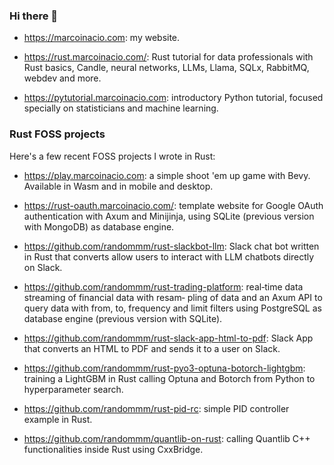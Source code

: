 ### Hi there 👋

* https://marcoinacio.com: my website.

* https://rust.marcoinacio.com/: Rust tutorial for data professionals with Rust basics, Candle, neural networks, LLMs,
Llama, SQLx, RabbitMQ, webdev and more.

* https://pytutorial.marcoinacio.com: introductory Python tutorial, focused specially on statisticians and machine learning.

### Rust FOSS projects

Here's a few recent FOSS projects I wrote in Rust:

* https://play.marcoinacio.com: a simple shoot 'em up game with Bevy. Available in Wasm and in mobile and desktop.

* https://rust-oauth.marcoinacio.com/: template website for Google OAuth authentication with Axum and Minijinja,
using SQLite (previous version with MongoDB) as database engine.

* https://github.com/randommm/rust-slackbot-llm: Slack chat bot written in Rust that converts allow users to
interact with LLM chatbots directly on Slack.

* https://github.com/randommm/rust-trading-platform: real‑time data streaming of financial data with resam‑
pling of data and an Axum API to query data with from, to, frequency and limit filters using PostgreSQL as database engine
(previous version with SQLite).

* https://github.com/randommm/rust-slack-app-html-to-pdf: Slack App that converts an HTML to PDF and sends it to a user on Slack.

* https://github.com/randommm/rust-pyo3-optuna-botorch-lightgbm: training a LightGBM in Rust calling Optuna and Botorch from Python to hyperparameter search.

* https://github.com/randommm/rust-pid-rc: simple PID controller example in Rust.

* https://github.com/randommm/quantlib-on-rust: calling Quantlib C++ functionalities inside Rust using CxxBridge.
